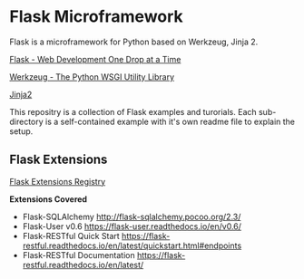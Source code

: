 # Flask Microframework

Flask is a microframework for Python based on Werkzeug, Jinja 2.

[Flask - Web Development One Drop at a Time](http://flask.pocoo.org/)

[Werkzeug - The Python WSGI Utility Library ](http://werkzeug.pocoo.org/)

[Jinja2](http://jinja.pocoo.org/docs/2.10/)

This repositry is a collection of Flask examples and turorials. Each sub-directory is a self-contained example with it's own readme file to explain the setup.

## Flask Extensions 

[Flask Extensions Registry](http://flask.pocoo.org/extensions/)

**Extensions Covered**

* Flask-SQLAlchemy <http://flask-sqlalchemy.pocoo.org/2.3/>
* Flask-User v0.6 <https://flask-user.readthedocs.io/en/v0.6/>
* Flask-RESTful Quick Start <https://flask-restful.readthedocs.io/en/latest/quickstart.html#endpoints>
* Flask-RESTful Documentation <https://flask-restful.readthedocs.io/en/latest/>